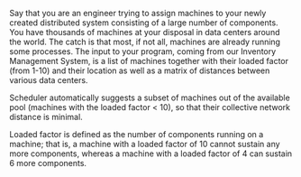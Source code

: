 Say that you are an engineer trying to assign machines to your newly created distributed system
consisting of a large number of components. You have thousands of machines at your disposal
in data centers around the world. The catch is that most, if not all, machines are already running
some processes. The input to your program, coming from our Inventory Management System, is
a list of machines together with their loaded factor (from 1-10) and their location as well as a
matrix of distances between various data centers. 

Scheduler automatically suggests a subset of machines out of the available pool (machines with the loaded factor < 10), so that their collective network distance is minimal.

Loaded factor is defined as the number of components running on a machine; that is, a machine
with a loaded factor of 10 cannot sustain any more components, whereas a machine with a
loaded factor of 4 can sustain 6 more components.


